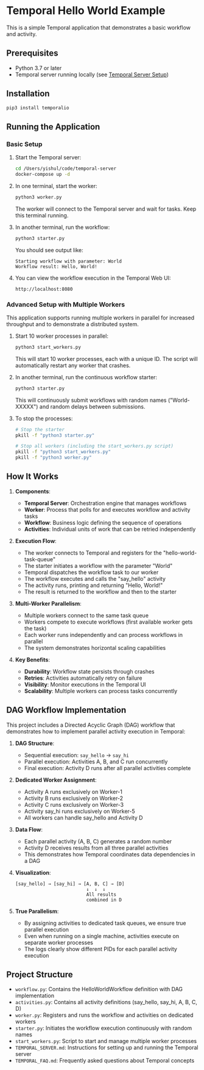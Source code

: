 # Temporal Hello World Example

This is a simple Temporal application that demonstrates a basic workflow and activity.

## Prerequisites

- Python 3.7 or later
- Temporal server running locally (see [Temporal Server Setup](TEMPORAL_SERVER.md))

## Installation

```bash
pip3 install temporalio
```

## Running the Application

### Basic Setup

1. Start the Temporal server:
   ```bash
   cd /Users/yishul/code/temporal-server
   docker-compose up -d
   ```

2. In one terminal, start the worker:
   ```bash
   python3 worker.py
   ```
   The worker will connect to the Temporal server and wait for tasks. Keep this terminal running.

3. In another terminal, run the workflow:
   ```bash
   python3 starter.py
   ```
   You should see output like:
   ```
   Starting workflow with parameter: World
   Workflow result: Hello, World!
   ```

4. You can view the workflow execution in the Temporal Web UI:
   ```
   http://localhost:8080
   ```

### Advanced Setup with Multiple Workers

This application supports running multiple workers in parallel for increased throughput and to demonstrate a distributed system.

1. Start 10 worker processes in parallel:
   ```bash
   python3 start_workers.py
   ```
   This will start 10 worker processes, each with a unique ID. The script will automatically restart any worker that crashes.

2. In another terminal, run the continuous workflow starter:
   ```bash
   python3 starter.py
   ```
   This will continuously submit workflows with random names ("World-XXXXX") and random delays between submissions.

3. To stop the processes:
   ```bash
   # Stop the starter
   pkill -f "python3 starter.py"
   
   # Stop all workers (including the start_workers.py script)
   pkill -f "python3 start_workers.py"
   pkill -f "python3 worker.py"
   ```

## How It Works

1. **Components**:
   - **Temporal Server**: Orchestration engine that manages workflows
   - **Worker**: Process that polls for and executes workflow and activity tasks
   - **Workflow**: Business logic defining the sequence of operations
   - **Activities**: Individual units of work that can be retried independently

2. **Execution Flow**:
   - The worker connects to Temporal and registers for the "hello-world-task-queue"
   - The starter initiates a workflow with the parameter "World"
   - Temporal dispatches the workflow task to our worker
   - The workflow executes and calls the "say_hello" activity
   - The activity runs, printing and returning "Hello, World!"
   - The result is returned to the workflow and then to the starter

3. **Multi-Worker Parallelism**:
   - Multiple workers connect to the same task queue
   - Workers compete to execute workflows (first available worker gets the task)
   - Each worker runs independently and can process workflows in parallel
   - The system demonstrates horizontal scaling capabilities

4. **Key Benefits**:
   - **Durability**: Workflow state persists through crashes
   - **Retries**: Activities automatically retry on failure
   - **Visibility**: Monitor executions in the Temporal UI
   - **Scalability**: Multiple workers can process tasks concurrently

## DAG Workflow Implementation

This project includes a Directed Acyclic Graph (DAG) workflow that demonstrates how to implement parallel activity execution in Temporal:

1. **DAG Structure**:
   - Sequential execution: `say_hello` → `say_hi`
   - Parallel execution: Activities A, B, and C run concurrently
   - Final execution: Activity D runs after all parallel activities complete

2. **Dedicated Worker Assignment**:
   - Activity A runs exclusively on Worker-1
   - Activity B runs exclusively on Worker-2
   - Activity C runs exclusively on Worker-3
   - Activity say_hi runs exclusively on Worker-5
   - All workers can handle say_hello and Activity D

3. **Data Flow**:
   - Each parallel activity (A, B, C) generates a random number
   - Activity D receives results from all three parallel activities
   - This demonstrates how Temporal coordinates data dependencies in a DAG

4. **Visualization**:
   ```
   [say_hello] → [say_hi] → [A, B, C] → [D]
                             ↓  ↓  ↓
                             All results
                             combined in D
   ```

5. **True Parallelism**:
   - By assigning activities to dedicated task queues, we ensure true parallel execution
   - Even when running on a single machine, activities execute on separate worker processes
   - The logs clearly show different PIDs for each parallel activity execution

## Project Structure

- `workflow.py`: Contains the HelloWorldWorkflow definition with DAG implementation
- `activities.py`: Contains all activity definitions (say_hello, say_hi, A, B, C, D)
- `worker.py`: Registers and runs the workflow and activities on dedicated workers
- `starter.py`: Initiates the workflow execution continuously with random names
- `start_workers.py`: Script to start and manage multiple worker processes
- `TEMPORAL_SERVER.md`: Instructions for setting up and running the Temporal server
- `TEMPORAL_FAQ.md`: Frequently asked questions about Temporal concepts
